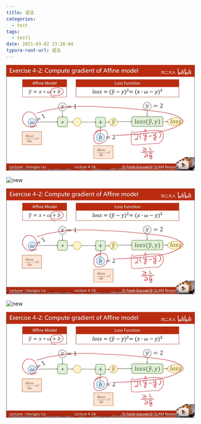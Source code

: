 ```yaml
---
title: 语法
categories:
  - test
tags:
  - test1
date: 2021-03-02 23:28:04
typora-root-url: 语法
---
```


![](new.png)

![new](D:\git_rep\hexo\source\_posts\语法\new.png)

![new](语法\new.png)

![new](D:\git_rep\hexo\source\_posts\语法\new.png)

[![new](/new.png)]()





